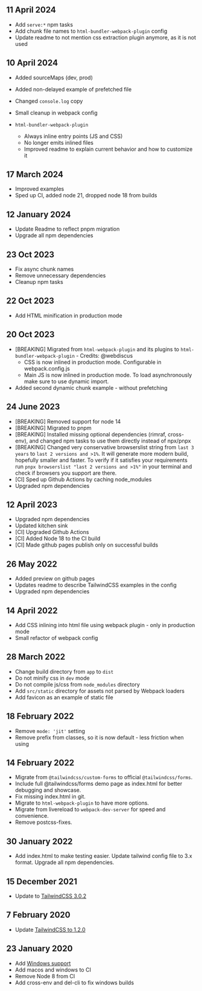 ## 11 April 2024

- Add `serve:*` npm tasks
- Add chunk file names to `html-bundler-webpack-plugin` config
- Update readme to not mention css extraction plugin anymore, as it is not used

## 10 April 2024

- Added sourceMaps (dev, prod)
- Added non-delayed example of prefetched file
- Changed `console.log` copy
- Small cleanup in webpack config

- `html-bundler-webpack-plugin`
  - Always inline entry points (JS and CSS)
  - No longer emits inlined files
  - Improved readme to explain current behavior and how to customize it

## 17 March 2024

- Improved examples
- Sped up CI, added node 21, dropped node 18 from builds

## 12 January 2024

- Update Readme to reflect pnpm migration
- Upgrade all npm dependencies

## 23 Oct 2023

- Fix async chunk names
- Remove unnecessary dependencies
- Cleanup npm tasks

## 22 Oct 2023

- Add HTML minification in production mode

## 20 Oct 2023

- [BREAKING] Migrated from `html-webpack-plugin` and its plugins to `html-bundler-webpack-plugin` - Credits: @webdiscus
  - CSS is now inlined in production mode. Configurable in webpack.config.js
  - Main JS is now inlined in production mode. To load asynchronously make sure to use dynamic import.
- Added second dynamic chunk example - without prefetching

## 24 June 2023

- [BREAKING] Removed support for node 14
- [BREAKING] Migrated to pnpm
- [BREAKING] Installed missing optional dependencies (rimraf, cross-env), and changed npm tasks to use them directly instead of npx/pnpx
- [BREAKING] Changed very conservative browserslist string from `last 3 years` to `last 2 versions and >1%`. It will generate more modern build, hopefully smaller and faster. To verify if it satisfies your requirements run `pnpx browserslist "last 2 versions and >1%"` in your terminal and check if browsers you support are there.
- [CI] Sped up Github Actions by caching node_modules
- Upgraded npm dependencies

## 12 April 2023

- Upgraded npm dependencies
- Updated kitchen sink
- [CI] Upgraded Github Actions
- [CI] Added Node 18 to the CI build
- [CI] Made github pages publish only on successful builds

## 26 May 2022

- Added preview on github pages
- Updates readme to describe TailwindCSS examples in the config
- Upgraded npm dependencies

## 14 April 2022

- Add CSS inlining into html file using webpack plugin - only in production mode
- Small refactor of webpack config

## 28 March 2022

- Change build directory from `app` to `dist`
- Do not minify css in `dev` mode
- Do not compile js/css from `node_modules` directory
- Add `src/static` directory for assets not parsed by Webpack loaders
- Add favicon as an example of static file

## 18 February 2022

- Remove `mode: 'jit'` setting
- Remove prefix from classes, so it is now default - less friction when using

## 14 February 2022

- Migrate from `@tailwindcss/custom-forms` to official `@tailwindcss/forms`.
- Include full @tailwindcss/forms demo page as index.html for better debugging and showcase.
- Fix missing index.html in git.
- Migrate to `html-webpack-plugin` to have more options.
- Migrate from livereload to `webpack-dev-server` for speed and convenience.
- Remove postcss-fixes.

## 30 January 2022

- Add index.html to make testing easier. Update tailwind config file to 3.x format. Upgrade all npm dependencies.

## 15 December 2021

- Update to [TailwindCSS 3.0.2](https://github.com/tailwindcss/tailwindcss/releases/tag/v3.0.0)

## 7 February 2020

- Update [TailwindCSS to 1.2.0](https://github.com/tailwindcss/tailwindcss/releases/tag/v1.2.0)

## 23 January 2020

- Add [Windows support](https://github.com/pavelloz/webpack-tailwindcss-purgecss/commit/83391b03abeb64e9e1c9e4ccc8bf118fe84c788d)
- Add macos and windows to CI
- Remove Node 8 from CI
- Add cross-env and del-cli to fix windows builds

